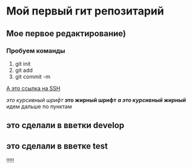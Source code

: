 # Мой первый гит репозитарий
## Мое первое редактирование)
### Пробуем команды
1. git init
2. git add
3. git commit -m

[А это ссылка на SSH]( https://docs.github.com/en/github/authenticating-to-github/connecting-to-github-with-ssh "Очень полезная ссылка")

*это курсивный шрифт*
**это жирный шрифт**
***а это курсивный жирный***
идем дальше по пунктам
## это сделали в вветки develop
## это сделали в вветке test
!!!!!
